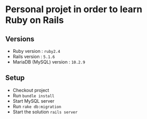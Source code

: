 # Personal projet in order to learn Ruby on Rails

## Versions
* Ruby version : `ruby2.4`
* Rails version : `5.1.6`
* MariaDB (MySQL) version : `10.2.9`

## Setup
* Checkout project
* Run `bundle install`
* Start MySQL server
* Run `rake db:migration`
* Start the solution `rails server`
